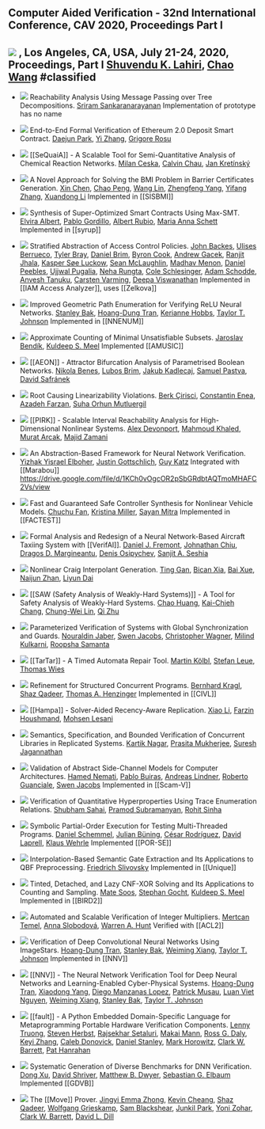  ## Computer Aided Verification - 32nd International Conference, CAV 2020, Proceedings Part I
 [![](https://dblp.uni-trier.de/img/paper-oa.dark.hollow.16x16.png)](https://doi.org/https://doi.org/10.1007/978-3-030-53288-8) , Los Angeles, CA, USA, July 21-24, 2020, Proceedings, Part I
 [Shuvendu K. Lahiri](https://dblp.uni-trier.de/pid/32/2903.html), [Chao Wang](https://dblp.uni-trier.de/pid/w/ChaoWang.html)
#classified 
---
-   [![](https://dblp.uni-trier.de/img/paper-oa.dark.hollow.16x16.png)](https://doi.org/https://doi.org/10.1007/978-3-030-53288-8_30) Reachability Analysis Using Message Passing over Tree Decompositions.
    [Sriram Sankaranarayanan](https://dblp.uni-trier.de/pid/82/1542.html)
	Implementation of prototype has no name

-   [![](https://dblp.uni-trier.de/img/paper-oa.dark.hollow.16x16.png)](https://doi.org/https://doi.org/10.1007/978-3-030-53288-8_8) End-to-End Formal Verification of Ethereum 2.0 Deposit Smart Contract.
    [Daejun Park](https://dblp.uni-trier.de/pid/152/3639-1.html), [Yi Zhang](https://dblp.uni-trier.de/pid/64/6544.html), [Grigore Rosu](https://dblp.uni-trier.de/pid/r/GrigoreRosu.html)

-   [![](https://dblp.uni-trier.de/img/paper-oa.dark.hollow.16x16.png)](https://doi.org/https://doi.org/10.1007/978-3-030-53288-8_32) [[SeQuaiA]] - A Scalable Tool for Semi-Quantitative Analysis of Chemical Reaction Networks.
    [Milan Ceska](https://dblp.uni-trier.de/pid/213/3728.html), [Calvin Chau](https://dblp.uni-trier.de/pid/269/9591.html), [Jan Kretínský](https://dblp.uni-trier.de/pid/95/6511.html)

-   [![](https://dblp.uni-trier.de/img/paper-oa.dark.hollow.16x16.png)](https://doi.org/https://doi.org/10.1007/978-3-030-53288-8_29) A Novel Approach for Solving the BMI Problem in Barrier Certificates Generation.
    [Xin Chen](https://dblp.uni-trier.de/pid/24/1518-27.html), [Chao Peng](https://dblp.uni-trier.de/pid/85/6436.html), [Wang Lin](https://dblp.uni-trier.de/pid/36/5376.html), [Zhengfeng Yang](https://dblp.uni-trier.de/pid/68/3884.html), [Yifang Zhang](https://dblp.uni-trier.de/pid/227/1124.html), [Xuandong Li](https://dblp.uni-trier.de/pid/76/5446.html)
	Implemented in [[SISBMI]]

-   [![](https://dblp.uni-trier.de/img/paper-oa.dark.hollow.16x16.png)](https://doi.org/https://doi.org/10.1007/978-3-030-53288-8_10) Synthesis of Super-Optimized Smart Contracts Using Max-SMT.
    [Elvira Albert](https://dblp.uni-trier.de/pid/a/ElviraAlbert.html), [Pablo Gordillo](https://dblp.uni-trier.de/pid/167/4507.html), [Albert Rubio](https://dblp.uni-trier.de/pid/29/6684.html), [Maria Anna Schett](https://dblp.uni-trier.de/pid/185/2487.html)
	Implemented in [[syrup]]

-   [![](https://dblp.uni-trier.de/img/paper-oa.dark.hollow.16x16.png)](https://doi.org/https://doi.org/10.1007/978-3-030-53288-8_9) Stratified Abstraction of Access Control Policies.
    [John Backes](https://dblp.uni-trier.de/pid/97/8857.html), [Ulises Berrueco](https://dblp.uni-trier.de/pid/269/9629.html), [Tyler Bray](https://dblp.uni-trier.de/pid/269/9691.html), [Daniel Brim](https://dblp.uni-trier.de/pid/269/9566.html), [Byron Cook](https://dblp.uni-trier.de/pid/36/113.html), [Andrew Gacek](https://dblp.uni-trier.de/pid/84/6151.html), [Ranjit Jhala](https://dblp.uni-trier.de/pid/47/4244.html), [Kasper Søe Luckow](https://dblp.uni-trier.de/pid/13/11526.html), [Sean McLaughlin](https://dblp.uni-trier.de/pid/66/5402.html), [Madhav Menon](https://dblp.uni-trier.de/pid/159/9350.html), [Daniel Peebles](https://dblp.uni-trier.de/pid/79/6508.html), [Ujjwal Pugalia](https://dblp.uni-trier.de/pid/269/9487.html), [Neha Rungta](https://dblp.uni-trier.de/pid/66/4832.html), [Cole Schlesinger](https://dblp.uni-trier.de/pid/31/10028.html), [Adam Schodde](https://dblp.uni-trier.de/pid/269/9505.html), [Anvesh Tanuku](https://dblp.uni-trier.de/pid/269/9587.html), [Carsten Varming](https://dblp.uni-trier.de/pid/29/2675.html), [Deepa Viswanathan](https://dblp.uni-trier.de/pid/19/1723.html)
	Implemented in [[IAM Access Analyzer]], uses [[Zelkova]]

-   [![](https://dblp.uni-trier.de/img/paper-oa.dark.hollow.16x16.png)](https://doi.org/https://doi.org/10.1007/978-3-030-53288-8_4) Improved Geometric Path Enumeration for Verifying ReLU Neural Networks.
    [Stanley Bak](https://dblp.uni-trier.de/pid/16/7787.html), [Hoang-Dung Tran](https://dblp.uni-trier.de/pid/160/7295.html), [Kerianne Hobbs](https://dblp.uni-trier.de/pid/200/8219.html), [Taylor T. Johnson](https://dblp.uni-trier.de/pid/96/11505.html)
	Implemented in [[NNENUM]]

-   [![](https://dblp.uni-trier.de/img/paper-oa.dark.hollow.16x16.png)](https://doi.org/https://doi.org/10.1007/978-3-030-53288-8_21) Approximate Counting of Minimal Unsatisfiable Subsets.
    [Jaroslav Bendík](https://dblp.uni-trier.de/pid/181/7743.html), [Kuldeep S. Meel](https://dblp.uni-trier.de/pid/129/1623.html)
	Implemented [[AMUSIC]]

-   [![](https://dblp.uni-trier.de/img/paper-oa.dark.hollow.16x16.png)](https://doi.org/https://doi.org/10.1007/978-3-030-53288-8_28) [[AEON]] - Attractor Bifurcation Analysis of Parametrised Boolean Networks.
    [Nikola Benes](https://dblp.uni-trier.de/pid/71/1110.html), [Lubos Brim](https://dblp.uni-trier.de/pid/92/3060.html), [Jakub Kadlecaj](https://dblp.uni-trier.de/pid/269/9668.html), [Samuel Pastva](https://dblp.uni-trier.de/pid/167/4487.html), [David Safránek](https://dblp.uni-trier.de/pid/86/2438.html)

-   [![](https://dblp.uni-trier.de/img/paper-oa.dark.hollow.16x16.png)](https://doi.org/https://doi.org/10.1007/978-3-030-53288-8_17) Root Causing Linearizability Violations.
    [Berk Çirisci](https://dblp.uni-trier.de/pid/217/2770.html), [Constantin Enea](https://dblp.uni-trier.de/pid/72/2839.html), [Azadeh Farzan](https://dblp.uni-trier.de/pid/89/148.html), [Suha Orhun Mutluergil](https://dblp.uni-trier.de/pid/170/4198.html)

-   [![](https://dblp.uni-trier.de/img/paper-oa.dark.hollow.16x16.png)](https://doi.org/https://doi.org/10.1007/978-3-030-53288-8_27) [[PIRK]] - Scalable Interval Reachability Analysis for High-Dimensional Nonlinear Systems.
    [Alex Devonport](https://dblp.uni-trier.de/pid/236/4995.html), [Mahmoud Khaled](https://dblp.uni-trier.de/pid/153/9945.html), [Murat Arcak](https://dblp.uni-trier.de/pid/94/6666.html), [Majid Zamani](https://dblp.uni-trier.de/pid/34/9188.html)

-   [![](https://dblp.uni-trier.de/img/paper-oa.dark.hollow.16x16.png)](https://doi.org/https://doi.org/10.1007/978-3-030-53288-8_3) An Abstraction-Based Framework for Neural Network Verification.
    [Yizhak Yisrael Elboher](https://dblp.uni-trier.de/pid/251/9586.html), [Justin Gottschlich](https://dblp.uni-trier.de/pid/56/2013.html), [Guy Katz](https://dblp.uni-trier.de/pid/23/10321.html)
	Integrated with [[Marabou]]
	https://drive.google.com/file/d/1KCh0vOgcOR2pSbGRdbtAQTmoMHAFC2Vs/view

-   [![](https://dblp.uni-trier.de/img/paper-oa.dark.hollow.16x16.png)](https://doi.org/https://doi.org/10.1007/978-3-030-53288-8_31) Fast and Guaranteed Safe Controller Synthesis for Nonlinear Vehicle Models.
    [Chuchu Fan](https://dblp.uni-trier.de/pid/127/1756.html), [Kristina Miller](https://dblp.uni-trier.de/pid/269/9725.html), [Sayan Mitra](https://dblp.uni-trier.de/pid/07/3797.html)
	Implemented in [[FACTEST]]

-   [![](https://dblp.uni-trier.de/img/paper-oa.dark.hollow.16x16.png)](https://doi.org/https://doi.org/10.1007/978-3-030-53288-8_6) Formal Analysis and Redesign of a Neural Network-Based Aircraft Taxiing System with [[VerifAI]].
    [Daniel J. Fremont](https://dblp.uni-trier.de/pid/144/7602.html), [Johnathan Chiu](https://dblp.uni-trier.de/pid/249/2928.html), [Dragos D. Margineantu](https://dblp.uni-trier.de/pid/34/5356.html), [Denis Osipychev](https://dblp.uni-trier.de/pid/202/5662.html), [Sanjit A. Seshia](https://dblp.uni-trier.de/pid/s/SanjitASeshia.html)

-   [![](https://dblp.uni-trier.de/img/paper-oa.dark.hollow.16x16.png)](https://doi.org/https://doi.org/10.1007/978-3-030-53288-8_20) Nonlinear Craig Interpolant Generation.
    [Ting Gan](https://dblp.uni-trier.de/pid/50/5083.html), [Bican Xia](https://dblp.uni-trier.de/pid/07/587.html), [Bai Xue](https://dblp.uni-trier.de/pid/74/2716-1.html), [Naijun Zhan](https://dblp.uni-trier.de/pid/63/1911.html), [Liyun Dai](https://dblp.uni-trier.de/pid/08/10346.html)

-   [![](https://dblp.uni-trier.de/img/paper-oa.dark.hollow.16x16.png)](https://doi.org/https://doi.org/10.1007/978-3-030-53288-8_26) [[SAW (Safety Analysis of Weakly-Hard Systems)]] - A Tool for Safety Analysis of Weakly-Hard Systems.
    [Chao Huang](https://dblp.uni-trier.de/pid/18/4087.html), [Kai-Chieh Chang](https://dblp.uni-trier.de/pid/199/8216.html), [Chung-Wei Lin](https://dblp.uni-trier.de/pid/87/11.html), [Qi Zhu](https://dblp.uni-trier.de/pid/66/5923-2.html)

-   [![](https://dblp.uni-trier.de/img/paper-oa.dark.hollow.16x16.png)](https://doi.org/https://doi.org/10.1007/978-3-030-53288-8_15) Parameterized Verification of Systems with Global Synchronization and Guards.
    [Nouraldin Jaber](https://dblp.uni-trier.de/pid/194/4203.html), [Swen Jacobs](https://dblp.uni-trier.de/pid/73/6880.html), [Christopher Wagner](https://dblp.uni-trier.de/pid/59/6876.html), [Milind Kulkarni](https://dblp.uni-trier.de/pid/47/1003.html), [Roopsha Samanta](https://dblp.uni-trier.de/pid/78/7445.html)

-   [![](https://dblp.uni-trier.de/img/paper-oa.dark.hollow.16x16.png)](https://doi.org/https://doi.org/10.1007/978-3-030-53288-8_25) [[TarTar]] - A Timed Automata Repair Tool.
    [Martin Kölbl](https://dblp.uni-trier.de/pid/221/1706.html), [Stefan Leue](https://dblp.uni-trier.de/pid/20/6822.html), [Thomas Wies](https://dblp.uni-trier.de/pid/23/5398.html)

-   [![](https://dblp.uni-trier.de/img/paper-oa.dark.hollow.16x16.png)](https://doi.org/https://doi.org/10.1007/978-3-030-53288-8_14) Refinement for Structured Concurrent Programs.
    [Bernhard Kragl](https://dblp.uni-trier.de/pid/138/6924.html), [Shaz Qadeer](https://dblp.uni-trier.de/pid/q/ShazQadeer.html), [Thomas A. Henzinger](https://dblp.uni-trier.de/pid/h/ThomasAHenzinger.html)
	Implemented in [[CIVL]]

-   [![](https://dblp.uni-trier.de/img/paper-oa.dark.hollow.16x16.png)](https://doi.org/https://doi.org/10.1007/978-3-030-53288-8_16) [[Hampa]] - Solver-Aided Recency-Aware Replication.
    [Xiao Li](https://dblp.uni-trier.de/pid/66/2069.html), [Farzin Houshmand](https://dblp.uni-trier.de/pid/232/9988.html), [Mohsen Lesani](https://dblp.uni-trier.de/pid/82/2603.html)

-   [![](https://dblp.uni-trier.de/img/paper-oa.dark.hollow.16x16.png)](https://doi.org/https://doi.org/10.1007/978-3-030-53288-8_13) Semantics, Specification, and Bounded Verification of Concurrent Libraries in Replicated Systems.
    [Kartik Nagar](https://dblp.uni-trier.de/pid/120/1805.html), [Prasita Mukherjee](https://dblp.uni-trier.de/pid/263/6983.html), [Suresh Jagannathan](https://dblp.uni-trier.de/pid/j/SJagannathan.html)

-   [![](https://dblp.uni-trier.de/img/paper-oa.dark.hollow.16x16.png)](https://doi.org/https://doi.org/10.1007/978-3-030-53288-8_12) Validation of Abstract Side-Channel Models for Computer Architectures.
    [Hamed Nemati](https://dblp.uni-trier.de/pid/127/4008.html), [Pablo Buiras](https://dblp.uni-trier.de/pid/07/7975.html), [Andreas Lindner](https://dblp.uni-trier.de/pid/28/610.html), [Roberto Guanciale](https://dblp.uni-trier.de/pid/12/5314.html), [Swen Jacobs](https://dblp.uni-trier.de/pid/73/6880.html)
	Implemented in [[Scam-V]]

-   [![](https://dblp.uni-trier.de/img/paper-oa.dark.hollow.16x16.png)](https://doi.org/https://doi.org/10.1007/978-3-030-53288-8_11) Verification of Quantitative Hyperproperties Using Trace Enumeration Relations.
    [Shubham Sahai](https://dblp.uni-trier.de/pid/170/7496.html), [Pramod Subramanyan](https://dblp.uni-trier.de/pid/27/8110.html), [Rohit Sinha](https://dblp.uni-trier.de/pid/04/4646-1.html)

-   [![](https://dblp.uni-trier.de/img/paper-oa.dark.hollow.16x16.png)](https://doi.org/https://doi.org/10.1007/978-3-030-53288-8_18) Symbolic Partial-Order Execution for Testing Multi-Threaded Programs.
    [Daniel Schemmel](https://dblp.uni-trier.de/pid/119/0975.html), [Julian Büning](https://dblp.uni-trier.de/pid/223/5126.html), [César Rodríguez](https://dblp.uni-trier.de/pid/74/9958.html), [David Laprell](https://dblp.uni-trier.de/pid/265/5614.html), [Klaus Wehrle](https://dblp.uni-trier.de/pid/w/KlausWehrle.html)
	Implemented [[POR-SE]]

-   [![](https://dblp.uni-trier.de/img/paper-oa.dark.hollow.16x16.png)](https://doi.org/https://doi.org/10.1007/978-3-030-53288-8_24) Interpolation-Based Semantic Gate Extraction and Its Applications to QBF Preprocessing.
    [Friedrich Slivovsky](https://dblp.uni-trier.de/pid/55/10962.html)
	Implemented in [[Unique]]

-   [![](https://dblp.uni-trier.de/img/paper-oa.dark.hollow.16x16.png)](https://doi.org/https://doi.org/10.1007/978-3-030-53288-8_22) Tinted, Detached, and Lazy CNF-XOR Solving and Its Applications to Counting and Sampling.
    [Mate Soos](https://dblp.uni-trier.de/pid/32/7137.html), [Stephan Gocht](https://dblp.uni-trier.de/pid/205/6044.html), [Kuldeep S. Meel](https://dblp.uni-trier.de/pid/129/1623.html)
	Implemented in [[BIRD2]]

-   [![](https://dblp.uni-trier.de/img/paper-oa.dark.hollow.16x16.png)](https://doi.org/https://doi.org/10.1007/978-3-030-53288-8_23) Automated and Scalable Verification of Integer Multipliers.
    [Mertcan Temel](https://dblp.uni-trier.de/pid/269/9779.html), [Anna Slobodová](https://dblp.uni-trier.de/pid/34/5435.html), [Warren A. Hunt](https://dblp.uni-trier.de/pid/09/7554.html)
	Verified with [[ACL2]]

-   [![](https://dblp.uni-trier.de/img/paper-oa.dark.hollow.16x16.png)](https://doi.org/https://doi.org/10.1007/978-3-030-53288-8_2) Verification of Deep Convolutional Neural Networks Using ImageStars.
    [Hoang-Dung Tran](https://dblp.uni-trier.de/pid/160/7295.html), [Stanley Bak](https://dblp.uni-trier.de/pid/16/7787.html), [Weiming Xiang](https://dblp.uni-trier.de/pid/72/5686.html), [Taylor T. Johnson](https://dblp.uni-trier.de/pid/96/11505.html)
	Implemented in [[NNV]]

-   [![](https://dblp.uni-trier.de/img/paper-oa.dark.hollow.16x16.png)](https://doi.org/https://doi.org/10.1007/978-3-030-53288-8_1) [[NNV]] - The Neural Network Verification Tool for Deep Neural Networks and Learning-Enabled Cyber-Physical Systems.
    [Hoang-Dung Tran](https://dblp.uni-trier.de/pid/160/7295.html), [Xiaodong Yang](https://dblp.uni-trier.de/pid/19/1551.html), [Diego Manzanas Lopez](https://dblp.uni-trier.de/pid/215/3580.html), [Patrick Musau](https://dblp.uni-trier.de/pid/215/3389.html), [Luan Viet Nguyen](https://dblp.uni-trier.de/pid/144/7613.html), [Weiming Xiang](https://dblp.uni-trier.de/pid/72/5686.html), [Stanley Bak](https://dblp.uni-trier.de/pid/16/7787.html), [Taylor T. Johnson](https://dblp.uni-trier.de/pid/96/11505.html)

-   [![](https://dblp.uni-trier.de/img/paper-oa.dark.hollow.16x16.png)](https://doi.org/https://doi.org/10.1007/978-3-030-53288-8_19) [[fault]] - A Python Embedded Domain-Specific Language for Metaprogramming Portable Hardware Verification Components.
    [Lenny Truong](https://dblp.uni-trier.de/pid/173/8194.html), [Steven Herbst](https://dblp.uni-trier.de/pid/164/5403.html), [Rajsekhar Setaluri](https://dblp.uni-trier.de/pid/148/6519.html), [Makai Mann](https://dblp.uni-trier.de/pid/233/0746.html), [Ross G. Daly](https://dblp.uni-trier.de/pid/149/0146.html), [Keyi Zhang](https://dblp.uni-trier.de/pid/164/6584.html), [Caleb Donovick](https://dblp.uni-trier.de/pid/160/0667.html), [Daniel Stanley](https://dblp.uni-trier.de/pid/253/7515.html), [Mark Horowitz](https://dblp.uni-trier.de/pid/h/MarkHorowitz.html), [Clark W. Barrett](https://dblp.uni-trier.de/pid/b/ClarkWBarrett.html), [Pat Hanrahan](https://dblp.uni-trier.de/pid/h/PatHanrahan.html)

-   [![](https://dblp.uni-trier.de/img/paper-oa.dark.hollow.16x16.png)](https://doi.org/https://doi.org/10.1007/978-3-030-53288-8_5) Systematic Generation of Diverse Benchmarks for DNN Verification.
    [Dong Xu](https://dblp.uni-trier.de/pid/09/3493.html), [David Shriver](https://dblp.uni-trier.de/pid/202/8415.html), [Matthew B. Dwyer](https://dblp.uni-trier.de/pid/d/MatthewBDwyer.html), [Sebastian G. Elbaum](https://dblp.uni-trier.de/pid/e/SebastianGElbaum.html)
	Implemented [[GDVB]]

-   [![](https://dblp.uni-trier.de/img/paper-oa.dark.hollow.16x16.png)](https://doi.org/https://doi.org/10.1007/978-3-030-53288-8_7) The [[Move]] Prover.
    [Jingyi Emma Zhong](https://dblp.uni-trier.de/pid/269/9589.html), [Kevin Cheang](https://dblp.uni-trier.de/pid/239/0135.html), [Shaz Qadeer](https://dblp.uni-trier.de/pid/q/ShazQadeer.html), [Wolfgang Grieskamp](https://dblp.uni-trier.de/pid/g/WolfgangGrieskamp.html), [Sam Blackshear](https://dblp.uni-trier.de/pid/86/8008.html), [Junkil Park](https://dblp.uni-trier.de/pid/02/8785.html), [Yoni Zohar](https://dblp.uni-trier.de/pid/147/6088.html), [Clark W. Barrett](https://dblp.uni-trier.de/pid/b/ClarkWBarrett.html), [David L. Dill](https://dblp.uni-trier.de/pid/d/DavidLDill.html)

